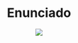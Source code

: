<h1 align="center">Enunciado </h1>


<p align="center">
  <img src="https://github.com/NahuelArn/Paradigmas-De-Programacion/assets/100500003/13b76988-4165-4e1c-a33f-123f98a9fe4f">
</p>
